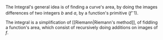 The Integral's general idea is of finding a curve's area, by doing the images differences of two integers $b$ and $a$, by a function's primitive ($f^-1$).

The integral is a simplification of [[Riemann|Riemann's method]], of fiddling a function's area, which consist of recursively doing additions on images of $f$.
